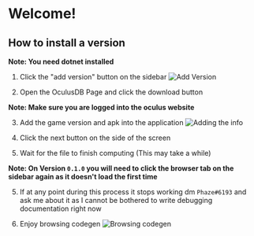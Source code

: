 # Welcome!

## How to install a version

**Note: You need dotnet installed**

1) Click the "add version" button on the sidebar
![Add Version](https://i.phazed.xyz/?11H1645ayz2BZ)

2) Open the OculusDB Page and click the download button

**Note: Make sure you are logged into the oculus website**

3) Add the game version and apk into the application
![Adding the info](https://i.phazed.xyz/?LzaiK83LkJ6sT)

3) Click the next button on the side of the screen

4) Wait for the file to finish computing (This may take a while)

**Note: On Version `0.1.0` you will need to click the browser tab on the sidebar again as it doesn't load the first time**

5) If at any point during this process it stops working dm `Phaze#6193` and ask me about it as I cannot be bothered to write debugging documentation right now

6) Enjoy browsing codegen
![Browsing codegen](https://i.phazed.xyz/?3X8b-du9by8QP)